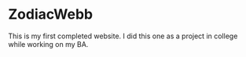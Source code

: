 ZodiacWebb
==========

This is my first completed website. I did this one as a project in college while working on my BA. 
